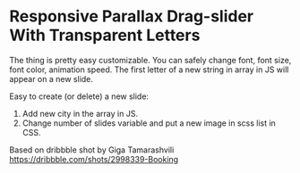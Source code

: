 # Responsive Parallax Drag-slider With Transparent Letters

The thing is pretty easy customizable.
You can safely change font, font size, font color, animation speed. The first letter of a new string in array in JS will appear on a new slide.

Easy to create (or delete) a new slide:
1. Add new city in the array in JS.
2. Change number of slides variable and put a new image in scss list in CSS.

Based on dribbble shot by Giga Tamarashvili https://dribbble.com/shots/2998339-Booking
